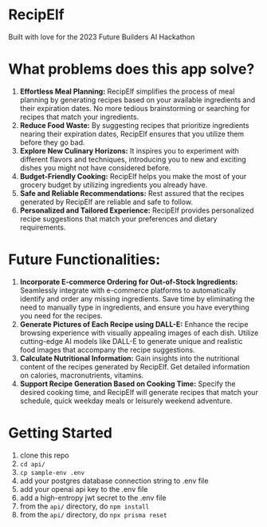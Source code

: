 # RecipElf

Built with love for the 2023 Future Builders AI Hackathon

# What problems does this app solve?

1. **Effortless Meal Planning:** RecipElf simplifies the process of meal planning by generating recipes based on your available ingredients and their expiration dates. No more tedious brainstorming or searching for recipes that match your ingredients.
2. **Reduce Food Waste:** By suggesting recipes that prioritize ingredients nearing their expiration dates, RecipElf ensures that you utilize them before they go bad.
3. **Explore New Culinary Horizons:** It inspires you to experiment with different flavors and techniques, introducing you to new and exciting dishes you might not have considered before.
4. **Budget-Friendly Cooking:** RecipElf helps you make the most of your grocery budget by utilizing ingredients you already have.
5. **Safe and Reliable Recommendations:** Rest assured that the recipes generated by RecipElf are reliable and safe to follow.
6. **Personalized and Tailored Experience:** RecipElf provides personalized recipe suggestions that match your preferences and dietary requirements.

# Future Functionalities:

1. **Incorporate E-commerce Ordering for Out-of-Stock Ingredients:** Seamlessly integrate with e-commerce platforms to automatically identify and order any missing ingredients. Save time by eliminating the need to manually type in ingredients, and ensure you have everything you need for the recipes.
2. **Generate Pictures of Each Recipe using DALL-E:** Enhance the recipe browsing experience with visually appealing images of each dish. Utilize cutting-edge AI models like DALL-E to generate unique and realistic food images that accompany the recipe suggestions.
3. **Calculate Nutritional Information:** Gain insights into the nutritional content of the recipes generated by RecipElf. Get detailed information on calories, macronutrients, vitamins.
4. **Support Recipe Generation Based on Cooking Time:** Specify the desired cooking time, and RecipElf will generate recipes that match your schedule, quick weekday meals or leisurely weekend adventure.

# Getting Started

1. clone this repo
2. `cd api/`
3. `cp sample-env .env`
4. add your postgres database connection string to .env file
5. add your openai api key to the .env file
6. add a high-entropy jwt secret to the .env file
7. from the `api/` directory, do `npm install`
8. from the `api/` directory, do `npx prisma reset`
